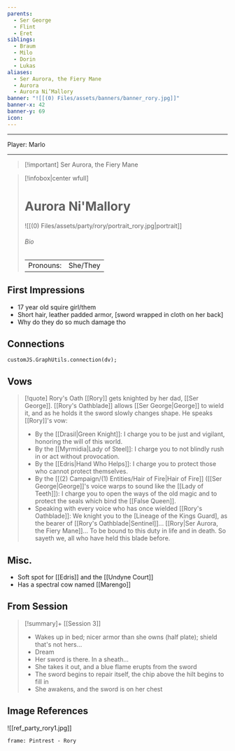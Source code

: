 ```yaml
---
parents:
  - Ser George
  - Flint
  - Eret
siblings:
  - Braum
  - Milo
  - Dorin
  - Lukas
aliases:
  - Ser Aurora, the Fiery Mane
  - Aurora
  - Aurora Ni’Mallory
banner: "![[(0) Files/assets/banners/banner_rory.jpg]]"
banner-x: 42
banner-y: 69
icon:
---
```

---
Player: Marlo

---
> [!important] Ser Aurora, the Fiery Mane

> [!infobox|center wfull]
> # Aurora Ni'Mallory
> ![[(0) Files/assets/party/rory/portrait_rory.jpg|portrait]]
> ###### Bio
> |  |  |
> | --- | --- |
> | Pronouns: | She/They |

## First Impressions

- 17 year old squire girl/them
- Short hair, leather padded armor, [sword wrapped in cloth on her back]
- Why do they do so much damage tho

## Connections

```dataviewjs
customJS.GraphUtils.connection(dv);
```

## Vows

> [!quote] Rory's Oath
[[Rory]] gets knighted by her dad, [[Ser George]]. [[Rory's Oathblade]] allows [[Ser George|George]] to wield it, and as he holds it the sword slowly changes shape. He speaks [[Rory]]'s vow:
> 
> - By the [[Drasil|Green Knight]]: I charge you to be just and vigilant, honoring the will of this world.
> - By the [[Myrmidia|Lady of Steel]]: I charge you to not blindly rush in or act without provocation.
> - By the [[Edris|Hand Who Helps]]: I charge you to protect those who cannot protect themselves.
> - By the [[(2) Campaign/(1) Entities/Hair of Fire|Hair of Fire]] ([[Ser George|George]]'s voice warps to sound like the [[Lady of Teeth]]): I charge you to open the ways of the old magic and to protect the seals which bind the [[False Queen]].
> - Speaking with every voice who has once wielded [[Rory's Oathblade]]: We knight you to the [Lineage of the Kings Guard], as the bearer of [[Rory's Oathblade|Sentinel]]... [[Rory|Ser Aurora, the Fiery Mane]]... To be bound to this duty in life and in death. So sayeth we, all who have held this blade before.

## Misc.

- Soft spot for [[Edris]] and the [[Undyne Court]]
- Has a spectral cow named [[Marengo]]

## From Session

> [!summary]+ [[Session 3]]
> - Wakes up in bed; nicer armor than she owns (half plate); shield that's not hers...
> - Dream
> - Her sword is there. In a sheath...
> -  She takes it out, and a blue flame erupts from the sword
> - The sword begins to repair itself, the chip above the hilt begins to fill in
> - She awakens, and the sword is on her chest 

## Image References

![[ref_party_rory1.jpg]]

```custom-frames
frame: Pintrest - Rory
```
